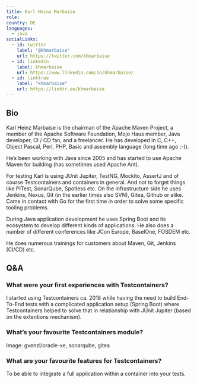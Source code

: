 ```yaml
---
title: Karl Heinz Marbaise
role: 
country: DE
languages:
  - java
socialLinks:
  - id: twitter
    label: "@khmarbaise"
    url: https://twitter.com/khmarbaise
  - id: linkedin
    label: khmarbaise
    url: https://www.linkedin.com/in/khmarbaise/
  - id: linktree
    label: "khmarbaise"
    url: https://linktr.ee/khmarbaise
---
```

## Bio
Karl Heinz Marbaise is the chairman of the Apache Maven Project, a member of the Apache Software Foundation, Mojo Haus member, Java developer, CI / CD fan, and a freelancer. He has developed in C, C++, Object Pascal, Perl, PHP, Basic and assembly language (long time ago ;-)).

He’s been working with Java since 2005 and has started to use Apache Maven for building (has sometimes used Apache Ant).

For testing Karl is using JUnit Jupiter, TestNG, Mockito, AssertJ and of course Testcontainers and containers in general. And not to forget things like PITest, SonarQube, Spotless etc. On the infrastructure side he uses Jenkins, Nexus, Git (in the earlier times also SVN), Gitea, Github or alike. Came in contact with Go for the first time in order to solve some specific tooling problems.

During Java application development he uses Spring Boot and its ecosystem to develop different kinds of applications. He also does a number of different conferences like JCon Europe, BaselOne, FOSDEM etc.

He does numerous trainings for customers about Maven, Git, Jenkins (CI/CD) etc.

## Q&A
### What were your first experiences with Testcontainers?
I started using Testcontainers ca. 2018 while having the need to build End-To-End tests with a complicated application setup (Spring Boot) where Testcontainers helped to solve that in relationship with JUnit Jupiter (based on the extentions mechanism).

### What’s your favourite Testcontainers module?
Image: gvenzl/oracle-xe, sonarqube, gitea

### What are your favourite features for Testcontainers?
To be able to integrate a full application within a container into your tests.